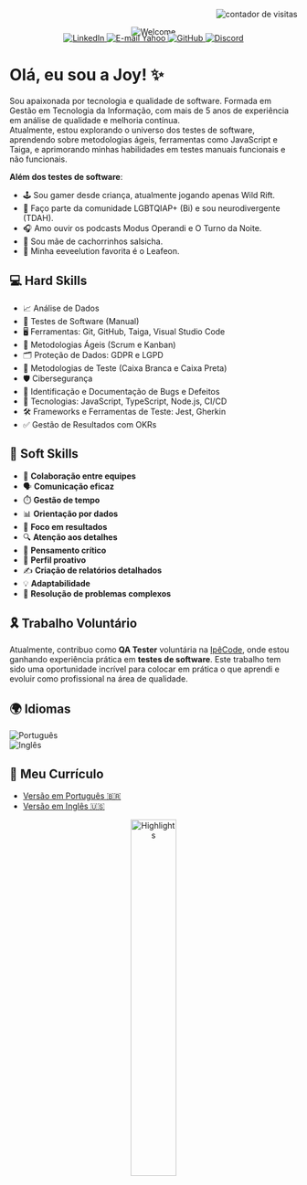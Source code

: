 <!-- Contador de visitas alinhado à direita -->
<p align="right">
  <img src="https://komarev.com/ghpvc/?username=joyce-cervantes&color=ff69b4&style=flat-square" alt="contador de visitas" />
</p>  

<!-- Imagem centralizada -->
<p align="center" style="margin-bottom: -20px;">
  <img src="https://github.com/joyce-cervantes/imagens-privadas/blob/main/welcome.png?raw=true" alt="Welcome" />
</p>  


<!-- Badges de redes sociais -->
<p align="center">
  <a href="https://www.linkedin.com/in/joyce-santana-cervantes/" target="_blank">
    <img src="https://img.shields.io/badge/LinkedIn-0077B5?style=for-the-badge&logo=linkedin&logoColor=white" alt="LinkedIn" />
  </a>
  <a href="mailto:joyce.cervantes@yahoo.com" target="_blank">
    <img src="https://img.shields.io/badge/Yahoo%20Mail-6001D2?style=for-the-badge&logo=yahoo&logoColor=white" alt="E-mail Yahoo" />
  </a>
  <a href="https://github.com/joyce-cervantes" target="_blank">
    <img src="https://img.shields.io/badge/GitHub-100000?style=for-the-badge&logo=github&logoColor=white" alt="GitHub" />
  </a>
  <a href="https://discord.com/users/joyce_cervantes" target="_blank">
    <img src="https://img.shields.io/badge/Discord-5865F2?style=for-the-badge&logo=discord&logoColor=white" alt="Discord" />
  </a>
</p>  


# Olá, eu sou a Joy! ✨  


Sou apaixonada por tecnologia e qualidade de software. Formada em Gestão em Tecnologia da Informação, com mais de 5 anos de experiência em análise de qualidade e melhoria contínua.  
Atualmente, estou explorando o universo dos testes de software, aprendendo sobre metodologias ágeis, ferramentas como JavaScript e Taiga, e aprimorando minhas habilidades em testes manuais funcionais e não funcionais.  


**Além dos testes de software**:  

- 🕹️ Sou gamer desde criança, atualmente jogando apenas Wild Rift.  
- 🌈 Faço parte da comunidade LGBTQIAP+ (Bi) e sou neurodivergente (TDAH).  
- 🎧 Amo ouvir os podcasts Modus Operandi e O Turno da Noite.  
- 🐶 Sou mãe de cachorrinhos salsicha.  
- 🍃 Minha eeveelution favorita é o Leafeon.  


## 💻 Hard Skills  

- 📈 Análise de Dados
- 🔧 Testes de Software (Manual)
- 🖥️ Ferramentas: Git, GitHub, Taiga, Visual Studio Code
- 📜 Metodologias Ágeis (Scrum e Kanban)
- 🗂️ Proteção de Dados: GDPR e LGPD
- 📐 Metodologias de Teste (Caixa Branca e Caixa Preta)
- 🛡️ Cibersegurança
- 🐞 Identificação e Documentação de Bugs e Defeitos
- 🔧 Tecnologias: JavaScript, TypeScript, Node.js, CI/CD
- 🛠️ Frameworks e Ferramentas de Teste: Jest, Gherkin
- ✅ Gestão de Resultados com OKRs


## 🌟 Soft Skills  

- 🤝 **Colaboração entre equipes**  
- 🗣️ **Comunicação eficaz**  
- ⏱️ **Gestão de tempo**  
- 📊 **Orientação por dados**  
- 🎯 **Foco em resultados**  
- 🔍 **Atenção aos detalhes**  
- 🧠 **Pensamento crítico**  
- 🚀 **Perfil proativo**  
- ✍️ **Criação de relatórios detalhados**  
- 💡 **Adaptabilidade**  
- 🧩 **Resolução de problemas complexos**  


## 🎗️ Trabalho Voluntário

Atualmente, contribuo como **QA Tester** voluntária na [IpêCode](https://www.linkedin.com/company/ipecode/), onde estou ganhando experiência prática em **testes de software**. Este trabalho tem sido uma oportunidade incrível para colocar em prática o que aprendi e evoluir como profissional na área de qualidade.


## 🌍 Idiomas  

![Português](https://img.shields.io/badge/Português-Nativo-green?style=for-the-badge)  
![Inglês](https://img.shields.io/badge/Inglês-Avançado-blue?style=for-the-badge)  


## 📄 Meu Currículo

- [Versão em Português 🇧🇷](https://seulink.com/curriculo-pt)
- [Versão em Inglês 🇺🇸](https://seulink.com/curriculo-en)





<p align="center">
  <img src="https://github.com/joyce-cervantes/imagens-privadas/blob/main/highlights-card.png?raw=true" alt="Highlights" width="40%">
</p>
